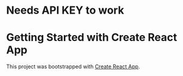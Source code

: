 # Needs API KEY to work

# Getting Started with Create React App

This project was bootstrapped with [Create React App](https://github.com/facebook/create-react-app).